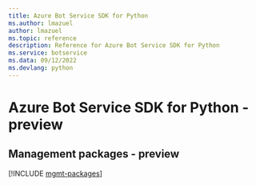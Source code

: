 ```yaml
---
title: Azure Bot Service SDK for Python
ms.author: lmazuel
author: lmazuel
ms.topic: reference
description: Reference for Azure Bot Service SDK for Python
ms.service: botservice
ms.data: 09/12/2022
ms.devlang: python
---
```

# Azure Bot Service SDK for Python - preview

## Management packages - preview
[!INCLUDE [mgmt-packages](bot-service-mgmt-index.md)]
